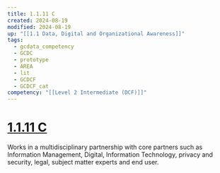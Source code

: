 ```yaml
---
title: 1.1.11 C
created: 2024-08-19
modified: 2024-08-19
up: "[[1.1 Data, Digital and Organizational Awareness]]"
tags:
  - gcdata_competency
  - GCDC
  - prototype
  - AREA
  - lit
  - GCDCF
  - GCDCF_cat
competency: "[[Level 2 Intermediate (DCF)]]"
---
```

# [1.1.11 C](1.1.11%20C.md)
Works in a multidisciplinary partnership with core partners such as Information Management, Digital, Information Technology, privacy and security, legal, subject matter experts and end user.
